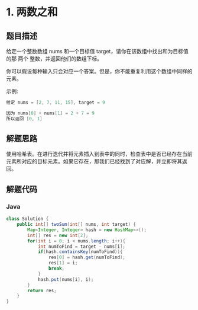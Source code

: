 # 1. 两数之和

## 题目描述

给定一个整数数组 nums 和一个目标值 target，请你在该数组中找出和为目标值的那 两个 整数，并返回他们的数组下标。

你可以假设每种输入只会对应一个答案。但是，你不能重复利用这个数组中同样的元素。

示例:

```java
给定 nums = [2, 7, 11, 15], target = 9

因为 nums[0] + nums[1] = 2 + 7 = 9
所以返回 [0, 1]
```

## 解题思路

使用哈希表。在进行迭代并将元素插入到表中的同时，检查表中是否已经存在当前元素所对应的目标元素。如果它存在，那我们已经找到了对应解，并立即将其返回。

## 解题代码

### Java

```java
class Solution {
    public int[] twoSum(int[] nums, int target) {
        Map<Integer, Integer> hash = new HashMap<>();
        int[] res = new int[2];
        for(int i = 0; i < nums.length; i++){
            int numToFind = target - nums[i];
            if(hash.containsKey(numToFind)){
                res[0] = hash.get(numToFind);
                res[1] = i;
                break;
            }
            hash.put(nums[i], i);
        }
        return res;
    }
}
```